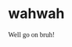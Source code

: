 # wahwah
<html>
<head>
<title>
Is thiw what you were looking for? No most probably
</title>
<p><font face="Comic Sans MS" color:"#00FFF00"> Well go on bruh!
</p></font>
</html>
